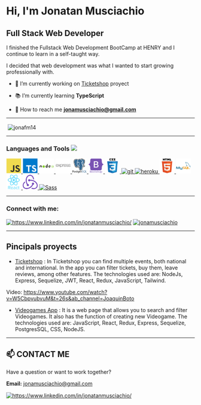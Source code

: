 # Hi, I'm Jonatan Musciachio
## Full Stack Web Developer


I finished the Fullstack Web Development BootCamp at HENRY and I continue to learn in a self-taught way.

I decided that web development was what I wanted to start growing professionally with.</h3>

- 🎫 I’m currently working on [Ticketshop](https://github.com/LuisDanielRB/ecommerce_pg) proyect

- 📚 I’m currently learning **TypeScript**

- 📧 How to reach me **jonamusciachio@gmail.com**

---

<p>&nbsp;<img align="center" src="https://github-readme-stats.vercel.app/api?username=jonafm14&show_icons=true&locale=en" alt="jonafm14" /></p>

---

<h3 align="left">Languages and Tools <img src = "https://media2.giphy.com/media/QssGEmpkyEOhBCb7e1/giphy.gif?cid=ecf05e47a0n3gi1bfqntqmob8g9aid1oyj2wr3ds3mg700bl&rid=giphy.gif" width = 32px></h3>
<p align="left"> 
 <a href="https://developer.mozilla.org/en-US/docs/Web/JavaScript" target="_blank" rel="noreferrer"> <img src="https://raw.githubusercontent.com/devicons/devicon/master/icons/javascript/javascript-original.svg" alt="javascript" width="40" height="40"/> </a> 
<a href="https://www.typescriptlang.org/" target="_blank" rel="noreferrer"> <img src="https://raw.githubusercontent.com/devicons/devicon/master/icons/typescript/typescript-original.svg" alt="typescript" width="40" height="40"/> </a>
<a href="https://nodejs.org" target="_blank" rel="noreferrer"> <img src="https://raw.githubusercontent.com/devicons/devicon/master/icons/nodejs/nodejs-original-wordmark.svg" alt="nodejs" width="40" height="40"/> </a>
<a href="https://expressjs.com" target="_blank" rel="noreferrer"> <img src="https://raw.githubusercontent.com/devicons/devicon/master/icons/express/express-original-wordmark.svg" alt="express" width="40" height="40"/> </a> 
 <a href="https://www.postgresql.org" target="_blank" rel="noreferrer"> <img src="https://raw.githubusercontent.com/devicons/devicon/master/icons/postgresql/postgresql-original-wordmark.svg" alt="postgresql" width="40" height="40"/> </a> 
<a href="https://getbootstrap.com" target="_blank" rel="noreferrer"> <img src="https://raw.githubusercontent.com/devicons/devicon/master/icons/bootstrap/bootstrap-plain-wordmark.svg" alt="bootstrap" width="40" height="40"/> </a>
<a href="https://www.w3schools.com/css/" target="_blank" rel="noreferrer"> <img src="https://raw.githubusercontent.com/devicons/devicon/master/icons/css3/css3-original-wordmark.svg" alt="css3" width="40" height="40"/> </a> 
<a href="https://git-scm.com/" target="_blank" rel="noreferrer"> <img src="https://www.vectorlogo.zone/logos/git-scm/git-scm-icon.svg" alt="git" width="40" height="40"/> </a>
 <a href="https://heroku.com" target="_blank" rel="noreferrer"> <img src="https://www.vectorlogo.zone/logos/heroku/heroku-icon.svg" alt="heroku" width="40" height="40"/> </a>
  <a href="https://www.w3.org/html/" target="_blank" rel="noreferrer"> <img src="https://raw.githubusercontent.com/devicons/devicon/master/icons/html5/html5-original-wordmark.svg" alt="html5" width="40" height="40"/> </a>
 <a href="https://www.mysql.com/" target="_blank" rel="noreferrer"> <img src="https://raw.githubusercontent.com/devicons/devicon/master/icons/mysql/mysql-original-wordmark.svg" alt="mysql" width="40" height="40"/> </a> 
<a href="https://reactjs.org/" target="_blank" rel="noreferrer"> <img src="https://raw.githubusercontent.com/devicons/devicon/master/icons/react/react-original-wordmark.svg" alt="react" width="40" height="40"/> </a>
 <a href="https://redux.js.org" target="_blank" rel="noreferrer"> <img src="https://raw.githubusercontent.com/devicons/devicon/master/icons/redux/redux-original.svg" alt="redux" width="40" height="40"/> </a> 
 <a  href="https://github.com/sass">
 <img alt="Sass" src="https://rawgit.com/sass/sass-site/main/source/assets/img/logos/logo.svg" width="40" height="40"/></a>
 </p>

---

<h3 align="left">Connect with me:</h3>
<p align="left">
<a href="https://www.linkedin.com/in/jonatanmusciachio/" target="blank"><img align="center" src="https://raw.githubusercontent.com/rahuldkjain/github-profile-readme-generator/master/src/images/icons/Social/linked-in-alt.svg" alt="https://www.linkedin.com/in/jonatanmusciachio/" height="30" width="40" /></a>
<a href="https://www.instagram.com/jonamusciachio/" target="blank"><img align="center" src="https://raw.githubusercontent.com/rahuldkjain/github-profile-readme-generator/master/src/images/icons/Social/instagram.svg" alt="jonamusciachio" height="30" width="40" /></a>
</p>

---


## Pincipals proyects

- [Ticketshop](https://github.com/LuisDanielRB/ecommerce_pg) : In Ticketshop you can find multiple events, both national and international.
In the app you can filter tickets, buy them, leave reviews, among other features.
The technologies used are: NodeJs, Express, Sequelize, JWT, React, Redux, JavaScript, Tailwind.

Video: https://www.youtube.com/watch?v=W5CbpvubvuM&t=26s&ab_channel=JoaquinBoto

- [Videogames App](https://github.com/jonafm14/PI-videogames) : It is a web page that allows you to search and filter Videogames. It also has the function of creating new Videogame. The technologies used are: JavaScript, React, Redux, Express, Sequelize, PostgresSQL, CSS, NodeJS.
---

## 📫 CONTACT ME

Have a question or want to work together?

**Email:** jonamusciachio@gmail.com

<a href="https://www.linkedin.com/in/jonatanmusciachio/" target="blank">
<img align="center" src="https://cdn.jsdelivr.net/npm/simple-icons@3.0.1/icons/linkedin.svg" alt="https://www.linkedin.com/in/jonatanmusciachio/" height="30" width="40" /></a>
